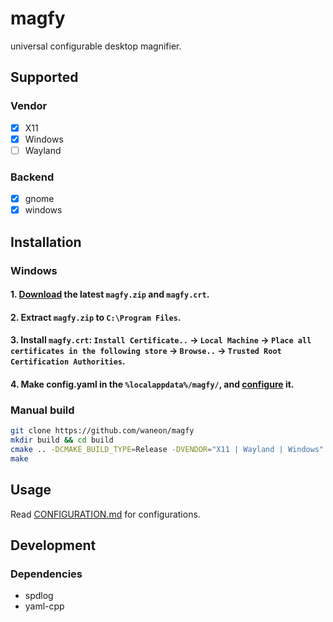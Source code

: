 # magfy
universal configurable desktop magnifier.

## Supported
### Vendor
- [x] X11
- [x] Windows
- [ ] Wayland

### Backend
- [x] gnome
- [x] windows

## Installation
### Windows
#### 1. [Download](https://ds.waneon.me/drive/d/s/nfvmZn2mVoHUJNx51xhYl7q2AR8pkHl7/lJgerMJC5MpXbPlYTiqvS76Lc4yeNKKW-xbfgC6AaVQk) the latest `magfy.zip` and `magfy.crt`.
#### 2. Extract `magfy.zip` to `C:\Program Files`.
#### 3. Install `magfy.crt`: `Install Certificate..` -> `Local Machine` -> `Place all certificates in the following store` -> `Browse..` -> `Trusted Root Certification Authorities`.
#### 4. Make config.yaml in the `%localappdata%/magfy/`, and [configure](CONFIGURATION.md) it.  

### Manual build
```sh
git clone https://github.com/waneon/magfy
mkdir build && cd build
cmake .. -DCMAKE_BUILD_TYPE=Release -DVENDOR="X11 | Wayland | Windows"
make
```

## Usage
Read [CONFIGURATION.md](CONFIGURATION.md) for configurations.

## Development
### Dependencies
* spdlog
* yaml-cpp